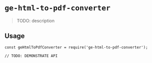 # `ge-html-to-pdf-converter`

> TODO: description

## Usage

```
const geHtmlToPdfConverter = require('ge-html-to-pdf-converter');

// TODO: DEMONSTRATE API
```
